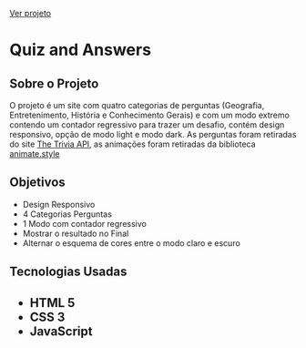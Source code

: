 <a href="https://lucascmo8.github.io/Quiz-and-answers/" target="_blank" rel="noopener noreferrer">Ver projeto</a>
<h1>Quiz and Answers</h1>

<h2>Sobre o Projeto</h2>

<p>O projeto é um site com quatro categorias de perguntas (Geografia, Entretenimento, História e Conhecimento Gerais) e com um modo extremo contendo um contador regressivo para trazer um desafio, contém design responsivo, opção de modo light e modo dark. As perguntas foram retiradas do site <a href="https://the-trivia-api.com/docs/" target="_blank" rel="noopener noreferrer">The Trivia API</a>, as animações foram retiradas da biblioteca <a href="https://animate.style/" target="_blank" rel="noopener noreferrer">animate.style</a></p>

<h2>Objetivos</h2>
<ul>
  <li>Design Responsivo
  <li>4 Categorias Perguntas
  <li>1 Modo com contador regressivo
  <li>Mostrar o resultado no Final
  <li>Alternar o esquema de cores entre o modo claro e escuro
  
</ul>

<h2>Tecnologias Usadas<h2>
<ul>
  <li>HTML 5
  <li>CSS 3
  <li>JavaScript
</ul>
